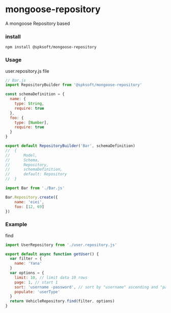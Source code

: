 # mongoose-repository
A mongoose Repository based

### install
```
npm install @spksoft/mongoose-repository
```

### Usage
user.repository.js file
```javascript
// Bar.js
import RepositoryBuilder from '@spksoft/mongoose-repository'

const schemaDefinition = {
  name: {
    type: String,
    require: true
  },
  foo: {
    type: [Number],
    require: true
  }
}

export default RepositoryBuilder('Bar', schemaDefinition)
//  {
//      Model,
//      Schema,
//      Repository,
//      schemaDefinition,
//      default: Repository
//  }
```

```javascript
import Bar from './Bar.js'

Bar.Repository.create({
    name: 'eiei',
    foo: [12, 69]
})
```

### Example
find
```javascript
import UserRepository from './user.repository.js'

export default async function getUser() {
  var filter = {
    name: 'Yana'
  }
  var options = {
    limit: 10, // limit data 10 rows
    page: 1, // start 1
    sort: 'username -password', // sort by "username" ascending and "password" descending
    populate: 'userType'
  }
  return VehicleRepository.find(filter, options)
}
```
